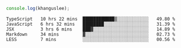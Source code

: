 ```js
console.log(khanguslee);
```

<!--START_SECTION:waka-->
```text
TypeScript   10 hrs 22 mins  ████████████▒░░░░░░░░░░░░   49.80 % 
JavaScript   6 hrs 32 mins   ████████░░░░░░░░░░░░░░░░░   31.39 % 
JSX          3 hrs 6 mins    ███▓░░░░░░░░░░░░░░░░░░░░░   14.89 % 
Markdown     34 mins         ▓░░░░░░░░░░░░░░░░░░░░░░░░   02.73 % 
LESS         7 mins          ░░░░░░░░░░░░░░░░░░░░░░░░░   00.56 % 
```
<!--END_SECTION:waka-->

<!--
**khanguslee/khanguslee** is a ✨ _special_ ✨ repository because its `README.md` (this file) appears on your GitHub profile.

Here are some ideas to get you started:

- 🔭 I’m currently working on ...
- 🌱 I’m currently learning ...
- 👯 I’m looking to collaborate on ...
- 🤔 I’m looking for help with ...
- 💬 Ask me about ...
- 📫 How to reach me: ...
- 😄 Pronouns: ...
- ⚡ Fun fact: ...
-->
